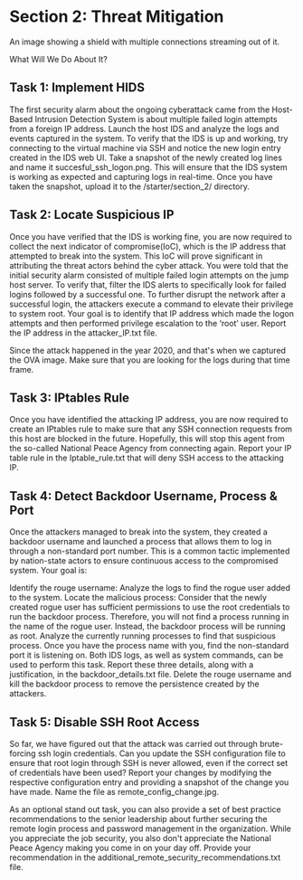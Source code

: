 # Section 2: Threat Mitigation
An image showing a shield with multiple connections streaming out of it.

What Will We Do About It?

## Task 1: Implement HIDS
The first security alarm about the ongoing cyberattack came from the Host-Based Intrusion Detection System is about multiple failed login attempts from a foreign IP address. Launch the host IDS and analyze the logs and events captured in the system. To verify that the IDS is up and working, try connecting to the virtual machine via SSH and notice the new login entry created in the IDS web UI. Take a snapshot of the newly created log lines and name it succesful_ssh_logon.png. This will ensure that the IDS system is working as expected and capturing logs in real-time. Once you have taken the snapshot, upload it to the /starter/section_2/ directory.

## Task 2: Locate Suspicious IP
Once you have verified that the IDS is working fine, you are now required to collect the next indicator of compromise(IoC), which is the IP address that attempted to break into the system. This IoC will prove significant in attributing the threat actors behind the cyber attack. You were told that the initial security alarm consisted of multiple failed login attempts on the jump host server. To verify that, filter the IDS alerts to specifically look for failed logins followed by a successful one. To further disrupt the network after a successful login, the attackers execute a command to elevate their privilege to system root. Your goal is to identify that IP address which made the logon attempts and then performed privilege escalation to the ‘root’ user. Report the IP address in the attacker_IP.txt file.

Since the attack happened in the year 2020, and that's when we captured the OVA image. Make sure that you are looking for the logs during that time frame.

## Task 3: IPtables Rule
Once you have identified the attacking IP address, you are now required to create an IPtables rule to make sure that any SSH connection requests from this host are blocked in the future. Hopefully, this will stop this agent from the so-called National Peace Agency from connecting again. Report your IP table rule in the Iptable_rule.txt that will deny SSH access to the attacking IP.

## Task 4: Detect Backdoor Username, Process & Port
Once the attackers managed to break into the system, they created a backdoor username and launched a process that allows them to log in through a non-standard port number. This is a common tactic implemented by nation-state actors to ensure continuous access to the compromised system. Your goal is:

Identify the rouge username: Analyze the logs to find the rogue user added to the system.
Locate the malicious process: Consider that the newly created rogue user has sufficient permissions to use the root credentials to run the backdoor process. Therefore, you will not find a process running in the name of the rogue user. Instead, the backdoor process will be running as root. Analyze the currently running processes to find that suspicious process.
Once you have the process name with you, find the non-standard port it is listening on.
Both IDS logs, as well as system commands, can be used to perform this task. Report these three details, along with a justification, in the backdoor_details.txt file. Delete the rouge username and kill the backdoor process to remove the persistence created by the attackers.

## Task 5: Disable SSH Root Access
So far, we have figured out that the attack was carried out through brute-forcing ssh login credentials. Can you update the SSH configuration file to ensure that root login through SSH is never allowed, even if the correct set of credentials have been used? Report your changes by modifying the respective configuration entry and providing a snapshot of the change you have made. Name the file as remote_config_change.jpg.

As an optional stand out task, you can also provide a set of best practice recommendations to the senior leadership about further securing the remote login process and password management in the organization. While you appreciate the job security, you also don't appreciate the National Peace Agency making you come in on your day off. Provide your recommendation in the additional_remote_security_recommendations.txt file.